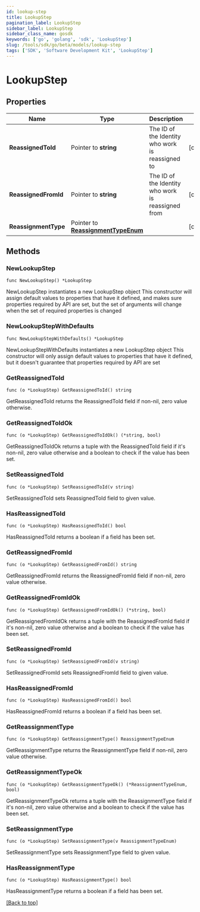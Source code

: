 ```yaml
---
id: lookup-step
title: LookupStep
pagination_label: LookupStep
sidebar_label: LookupStep
sidebar_class_name: gosdk
keywords: ['go', 'golang', 'sdk', 'LookupStep'] 
slug: /tools/sdk/go/beta/models/lookup-step
tags: ['SDK', 'Software Development Kit', 'LookupStep']
---
```


# LookupStep

## Properties

Name | Type | Description | Notes
------------ | ------------- | ------------- | -------------
**ReassignedToId** | Pointer to **string** | The ID of the Identity who work is reassigned to | [optional] 
**ReassignedFromId** | Pointer to **string** | The ID of the Identity who work is reassigned from | [optional] 
**ReassignmentType** | Pointer to [**ReassignmentTypeEnum**](ReassignmentTypeEnum) |  | [optional] 

## Methods

### NewLookupStep

`func NewLookupStep() *LookupStep`

NewLookupStep instantiates a new LookupStep object
This constructor will assign default values to properties that have it defined,
and makes sure properties required by API are set, but the set of arguments
will change when the set of required properties is changed

### NewLookupStepWithDefaults

`func NewLookupStepWithDefaults() *LookupStep`

NewLookupStepWithDefaults instantiates a new LookupStep object
This constructor will only assign default values to properties that have it defined,
but it doesn't guarantee that properties required by API are set

### GetReassignedToId

`func (o *LookupStep) GetReassignedToId() string`

GetReassignedToId returns the ReassignedToId field if non-nil, zero value otherwise.

### GetReassignedToIdOk

`func (o *LookupStep) GetReassignedToIdOk() (*string, bool)`

GetReassignedToIdOk returns a tuple with the ReassignedToId field if it's non-nil, zero value otherwise
and a boolean to check if the value has been set.

### SetReassignedToId

`func (o *LookupStep) SetReassignedToId(v string)`

SetReassignedToId sets ReassignedToId field to given value.

### HasReassignedToId

`func (o *LookupStep) HasReassignedToId() bool`

HasReassignedToId returns a boolean if a field has been set.

### GetReassignedFromId

`func (o *LookupStep) GetReassignedFromId() string`

GetReassignedFromId returns the ReassignedFromId field if non-nil, zero value otherwise.

### GetReassignedFromIdOk

`func (o *LookupStep) GetReassignedFromIdOk() (*string, bool)`

GetReassignedFromIdOk returns a tuple with the ReassignedFromId field if it's non-nil, zero value otherwise
and a boolean to check if the value has been set.

### SetReassignedFromId

`func (o *LookupStep) SetReassignedFromId(v string)`

SetReassignedFromId sets ReassignedFromId field to given value.

### HasReassignedFromId

`func (o *LookupStep) HasReassignedFromId() bool`

HasReassignedFromId returns a boolean if a field has been set.

### GetReassignmentType

`func (o *LookupStep) GetReassignmentType() ReassignmentTypeEnum`

GetReassignmentType returns the ReassignmentType field if non-nil, zero value otherwise.

### GetReassignmentTypeOk

`func (o *LookupStep) GetReassignmentTypeOk() (*ReassignmentTypeEnum, bool)`

GetReassignmentTypeOk returns a tuple with the ReassignmentType field if it's non-nil, zero value otherwise
and a boolean to check if the value has been set.

### SetReassignmentType

`func (o *LookupStep) SetReassignmentType(v ReassignmentTypeEnum)`

SetReassignmentType sets ReassignmentType field to given value.

### HasReassignmentType

`func (o *LookupStep) HasReassignmentType() bool`

HasReassignmentType returns a boolean if a field has been set.


[[Back to top]](#) 


